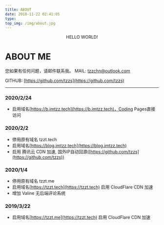 ```yaml
---
title: ABOUT
date: 2018-11-22 02:41:05
type:
top_img: /img/about.jpg
---
```



<center>HELLO WORLD!</center>

# ABOUT ME

您如果有任何问题，请邮件联系我。
MAIL: [tzzchn@outlook.com](mailto:tzzchn@outlook.com)

GITHUB: [https://github.com/tzzs](https://github.com/tzzs)

---
### 2020/2/24
- 启用域名[https://b.imtzz.tech](https://b.imtzz.tech)，Coding Pages直接访问

### 2020/2/2
- 停用原有域名 tzzt.tech
- 启用域名[https://blog.imtzz.tech](https://blog.imtzz.tech)
- 启用 腾讯云 CDN 加速, 国外IP自动回源([https://github.com/tzzs](https://github.com/tzzs))

### 2020/1/4
- 停用原有域名 tzzt.me
- 启用域名[https://tzzt.tech](https://tzzt.tech) 启用 CloudFlare CDN 加速
- 增加 Valine 无后端评论系统

### 2019/3/22
- 启用域名[https://tzzt.me](https://tzzt.tech) 启用 CloudFlare CDN 加速
